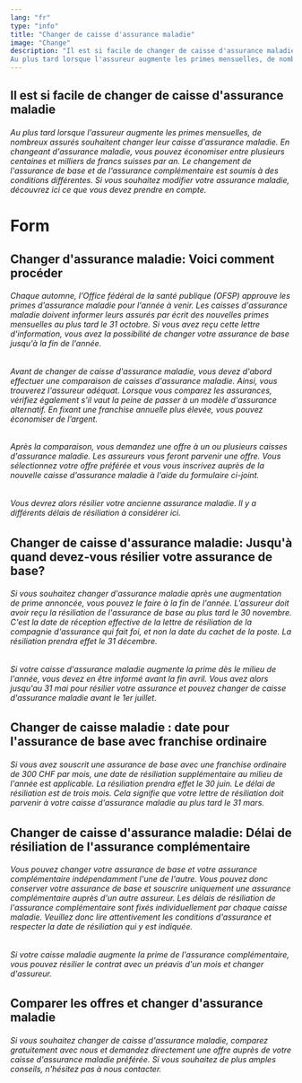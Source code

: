 ```yaml
---
lang: "fr"
type: "info"
title: "Changer de caisse d'assurance maladie"
image: "Change"
description: "Il est si facile de changer de caisse d'assurance maladie
Au plus tard lorsque l'assureur augmente les primes mensuelles, de nombreux assurés souhaitent changer leur caisse d'assurance maladie. En changeant d'assurance maladie, vous pouvez économiser entre plusieurs centaines et milliers de francs suisses par an. Le changement de l'assurance de base et de l'assurance complémentaire est soumis à des conditions différentes. Si vous souhaitez modifier votre assurance maladie, découvrez ici ce que vous devez prendre en compte."
---
```


## Il est si facile de changer de caisse d'assurance maladie

###### Au plus tard lorsque l'assureur augmente les primes mensuelles, de nombreux assurés souhaitent changer leur caisse d'assurance maladie. En changeant d'assurance maladie, vous pouvez économiser entre plusieurs centaines et milliers de francs suisses par an. Le changement de l'assurance de base et de l'assurance complémentaire est soumis à des conditions différentes. Si vous souhaitez modifier votre assurance maladie, découvrez ici ce que vous devez prendre en compte.

# Form

## Changer d'assurance maladie: Voici comment procéder

###### Chaque automne, l'Office fédéral de la santé publique (OFSP) approuve les primes d'assurance maladie pour l'année à venir. Les caisses d'assurance maladie doivent informer leurs assurés par écrit des nouvelles primes mensuelles au plus tard le 31 octobre. Si vous avez reçu cette lettre d'information, vous avez la possibilité de changer votre assurance de base jusqu'à la fin de l'année.

###### Avant de changer de caisse d'assurance maladie, vous devez d'abord effectuer une comparaison de caisses d'assurance maladie. Ainsi, vous trouverez l'assureur adéquat. Lorsque vous comparez les assurances, vérifiez également s'il vaut la peine de passer à un modèle d'assurance alternatif. En fixant une franchise annuelle plus élevée, vous pouvez économiser de l’argent.

###### Après la comparaison, vous demandez une offre à un ou plusieurs caisses d'assurance maladie. Les assureurs vous feront parvenir une offre. Vous sélectionnez votre offre préférée et vous vous inscrivez auprès de la nouvelle caisse d'assurance maladie à l'aide du formulaire ci-joint.

###### Vous devrez alors résilier votre ancienne assurance maladie. Il y a différents délais de résiliation à considérer ici.

## Changer de caisse d'assurance maladie: Jusqu'à quand devez-vous résilier votre assurance de base?

###### Si vous souhaitez changer d'assurance maladie après une augmentation de prime annoncée, vous pouvez le faire à la fin de l'année. L'assureur doit avoir reçu la résiliation de l'assurance de base au plus tard le 30 novembre. C'est la date de réception effective de la lettre de résiliation de la compagnie d'assurance qui fait foi, et non la date du cachet de la poste. La résiliation prendra effet le 31 décembre.

###### Si votre caisse d'assurance maladie augmente la prime dès le milieu de l'année, vous devez en être informé avant la fin avril. Vous avez alors jusqu'au 31 mai pour résilier votre assurance et pouvez changer de caisse d'assurance maladie avant le 1er juillet.

## Changer de caisse maladie : date pour l'assurance de base avec franchise ordinaire

###### Si vous avez souscrit une assurance de base avec une franchise ordinaire de 300 CHF par mois, une date de résiliation supplémentaire au milieu de l'année est applicable. La résiliation prendra effet le 30 juin. Le délai de résiliation est de trois mois. Cela signifie que votre lettre de résiliation doit parvenir à votre caisse d'assurance maladie au plus tard le 31 mars.

## Changer de caisse d'assurance maladie: Délai de résiliation de l'assurance complémentaire

###### Vous pouvez changer votre assurance de base et votre assurance complémentaire indépendamment l'une de l'autre. Vous pouvez donc conserver votre assurance de base et souscrire uniquement une assurance complémentaire auprès d'un autre assureur. Les délais de résiliation de l'assurance complémentaire sont fixés individuellement par chaque caisse maladie. Veuillez donc lire attentivement les conditions d'assurance et respecter la date de résiliation qui y est indiquée.

###### Si votre caisse maladie augmente la prime de l'assurance complémentaire, vous pouvez résilier le contrat avec un préavis d'un mois et changer d'assureur.

## Comparer les offres et changer d'assurance maladie

###### Si vous souhaitez changer de caisse d'assurance maladie, comparez gratuitement avec nous et demandez directement une offre auprès de votre caisse d'assurance maladie préférée. Si vous souhaitez de plus amples conseils, n'hésitez pas à nous contacter.
